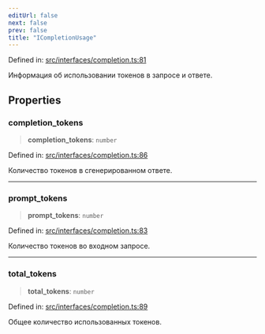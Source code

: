 ```yaml
---
editUrl: false
next: false
prev: false
title: "ICompletionUsage"
---
```


Defined in: [src/interfaces/completion.ts:81](https://github.com/zloishavrin/gigachat-node/blob/00f69f54b611e99780e23bb11a57a69884ae0dc5/src/interfaces/completion.ts#L81)

Информация об использовании токенов в запросе и ответе.

## Properties

### completion\_tokens

> **completion\_tokens**: `number`

Defined in: [src/interfaces/completion.ts:86](https://github.com/zloishavrin/gigachat-node/blob/00f69f54b611e99780e23bb11a57a69884ae0dc5/src/interfaces/completion.ts#L86)

Количество токенов в сгенерированном ответе.

***

### prompt\_tokens

> **prompt\_tokens**: `number`

Defined in: [src/interfaces/completion.ts:83](https://github.com/zloishavrin/gigachat-node/blob/00f69f54b611e99780e23bb11a57a69884ae0dc5/src/interfaces/completion.ts#L83)

Количество токенов во входном запросе.

***

### total\_tokens

> **total\_tokens**: `number`

Defined in: [src/interfaces/completion.ts:89](https://github.com/zloishavrin/gigachat-node/blob/00f69f54b611e99780e23bb11a57a69884ae0dc5/src/interfaces/completion.ts#L89)

Общее количество использованных токенов.
